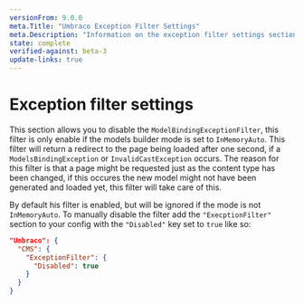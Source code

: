 ```yaml
---
versionFrom: 9.0.0
meta.Title: "Umbraco Exception Filter Settings"
meta.Description: "Information on the exception filter settings section"
state: complete
verified-against: beta-3
update-links: true
---
```


# Exception filter settings

This section allows you to disable the `ModelBindingExceptionFilter`, this filter is only enable if the models builder mode is set to `InMemoryAuto`. This filter will return a redirect to the page being loaded after one second, if a `ModelsBindingException` or `InvalidCastException` occurs. The reason for this filter is that a page might be requested just as the content type has been changed, if this occures the new model might not have been generated and loaded yet, this filter will take care of this.

By default his filter is enabled, but will be ignored if the mode is not `InMemoryAuto`. To manually disable the filter add the `"ExecptionFilter"` section to your config with the `"Disabled"` key set to `true` like so:

```json
"Umbraco": {
  "CMS": {
    "ExceptionFilter": {
      "Disabled": true
    }
  }
}
```

